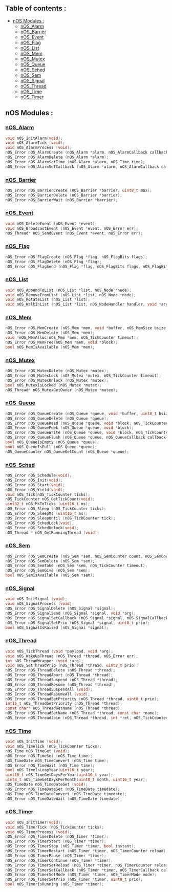 

## Table of contents : 


- [nOS Modules :](#nos-modules-)
    - [nOS_Alarm](#nos_alarm)
    - [nOS_Barrier](#nos_barrier)
    - [nOS_Event](#nos_event)
    - [nOS_Flag](#nos_flag)
    - [nOS_List](#nos_list)
    - [nOS_Mem](#nos_mem)
    - [nOS_Mutex](#nos_mutex)
    - [nOS_Queue](#nos_queue)
    - [nOS_Sched](#nos_sched)
    - [nOS_Sem](#nos_sem)
    - [nOS_Signal](#nos_signal)
    - [nOS_Thread](#nos_thread)
    - [nOS_Time](#nos_time)
    - [nOS_Timer](#nos_timer)


## nOS Modules :
### [nOS_Alarm](/wiki/nos_alarm)
```c
void nOS_InitAlarm(void);
void nOS_AlarmTick (void);
void nOS_AlarmProcess (void);
nOS_Error nOS_AlarmCreate (nOS_Alarm *alarm, nOS_AlarmCallback callback, void *arg, nOS_Time time);
nOS_Error nOS_AlarmDelete (nOS_Alarm *alarm);
nOS_Error nOS_AlarmSetTime (nOS_Alarm *alarm, nOS_Time time);
nOS_Error nOS_AlarmSetCallback (nOS_Alarm *alarm, nOS_AlarmCallback callback, void *arg);
```


### [nOS_Barrier](/wiki/nos_barrier)
```c
nOS_Error nOS_BarrierCreate (nOS_Barrier *barrier, uint8_t max);
nOS_Error nOS_BarrierDelete (nOS_Barrier *barrier);
nOS_Error nOS_BarrierWait (nOS_Barrier *barrier);
```

### [nOS_Event](/wiki/nos_event)
```c
void nOS_DeleteEvent (nOS_Event *event);
void nOS_BroadcastEvent (nOS_Event *event, nOS_Error err);
nOS_Thread* nOS_SendEvent (nOS_Event *event, nOS_Error err);
```

### [nOS_Flag](/wiki/nos_flag)
```c
nOS_Error nOS_FlagCreate (nOS_Flag *flag, nOS_FlagBits flags);
nOS_Error nOS_FlagDelete (nOS_Flag *flag);
nOS_Error nOS_FlagSend (nOS_Flag *flag, nOS_FlagBits flags, nOS_FlagBits mask);
```
### [nOS_List](/wiki/nos_list)
```c
void nOS_AppendToList (nOS_List *list, nOS_Node *node);
void nOS_RemoveFromList (nOS_List *list, nOS_Node *node);
void nOS_RotateList (nOS_List *list);
void nOS_WalkInList (nOS_List *list, nOS_NodeHandler handler, void *arg);
```

### [nOS_Mem](/wiki/nos_mem)
```c
nOS_Error nOS_MemCreate (nOS_Mem *mem, void *buffer, nOS_MemSize bsize, nOS_MemCounter bmax);
nOS_Error nOS_MemDelete (nOS_Mem *mem);
void *nOS_MemAlloc(nOS_Mem *mem, nOS_TickCounter timeout);
nOS_Error nOS_MemFree(nOS_Mem *mem, void *block);
bool nOS_MemIsAvailable (nOS_Mem *mem);
```

### [nOS_Mutex](/wiki/nos_mutex)
```c
nOS_Error nOS_MutexDelete (nOS_Mutex *mutex);
nOS_Error nOS_MutexLock (nOS_Mutex *mutex, nOS_TickCounter timeout);
nOS_Error nOS_MutexUnlock (nOS_Mutex *mutex);
bool nOS_MutexIsLocked (nOS_Mutex *mutex);
nOS_Thread* nOS_MutexGetOwner (nOS_Mutex *mutex);
```

### [nOS_Queue](/wiki/nos_queue)
```c
nOS_Error nOS_QueueCreate (nOS_Queue *queue, void *buffer, uint8_t bsize, nOS_QueueCounter bmax);
nOS_Error nOS_QueueDelete (nOS_Queue *queue);
nOS_Error nOS_QueueRead (nOS_Queue *queue, void *block, nOS_TickCounter timeout);
nOS_Error nOS_QueuePeek (nOS_Queue *queue, void *block);
nOS_Error nOS_QueueWrite (nOS_Queue *queue, void *block, nOS_TickCounter timeout);
nOS_Error nOS_QueueFlush (nOS_Queue *queue, nOS_QueueCallback callback);
bool nOS_QueueIsEmpty (nOS_Queue *queue);
bool nOS_QueueIsFull (nOS_Queue *queue);
nOS_QueueCounter nOS_QueueGetCount (nOS_Queue *queue);
```

### [nOS_Sched](/wiki/nos_sched)
```c
nOS_Error nOS_Schedule(void);
nOS_Error nOS_Init(void);
nOS_Error nOS_Start(void);
nOS_Error nOS_Yield(void);
void nOS_Tick(nOS_TickCounter ticks);
nOS_TickCounter nOS_GetTickCount(void);
uint32_t nOS_MsToTicks (uint16_t ms);
nOS_Error nOS_Sleep (nOS_TickCounter ticks);
nOS_Error nOS_SleepMs (uint16_t ms);
nOS_Error nOS_SleepUntil (nOS_TickCounter tick);
nOS_Error nOS_SchedLock(void);
nOS_Error nOS_SchedUnlock(void);
nOS_Thread * nOS_GetRunningThread (void);
```

### [nOS_Sem](/wiki/nos_sem)
```c
nOS_Error nOS_SemCreate (nOS_Sem *sem, nOS_SemCounter count, nOS_SemCounter max);
nOS_Error nOS_SemDelete (nOS_Sem *sem);
nOS_Error nOS_SemTake (nOS_Sem *sem, nOS_TickCounter timeout);
nOS_Error nOS_SemGive (nOS_Sem *sem);
bool nOS_SemIsAvailable (nOS_Sem *sem);
```

### [nOS_Signal](/wiki/nos_signal)
```c
void nOS_InitSignal (void);
void nOS_SignalProcess (void);
nOS_Error nOS_SignalDelete (nOS_Signal *signal);
nOS_Error nOS_SignalSend (nOS_Signal *signal, void *arg);
nOS_Error nOS_SignalSetCallback (nOS_Signal *signal, nOS_SignalCallback callback);
nOS_Error nOS_SignalSetPrio (nOS_Signal *signal, uint8_t prio);
bool nOS_SignalIsRaised (nOS_Signal *signal);
```

### [nOS_Thread](/wiki/nos_thread)
```c
void nOS_TickThread (void *payload, void *arg);
void nOS_WakeUpThread (nOS_Thread *thread, nOS_Error err);
int nOS_ThreadWrapper (void *arg);
void nOS_SetThreadPrio (nOS_Thread *thread, uint8_t prio);
nOS_Error nOS_ThreadDelete (nOS_Thread *thread);
nOS_Error nOS_ThreadAbort (nOS_Thread *thread);
nOS_Error nOS_ThreadSuspend (nOS_Thread *thread);
nOS_Error nOS_ThreadResume (nOS_Thread *thread);
nOS_Error nOS_ThreadSuspendAll (void);
nOS_Error nOS_ThreadResumeAll (void);
nOS_Error nOS_ThreadSetPriority (nOS_Thread *thread, uint8_t prio);
int16_t nOS_ThreadGetPriority (nOS_Thread *thread);
const char* nOS_ThreadGetName (nOS_Thread *thread);
nOS_Error nOS_ThreadSetName (nOS_Thread *thread, const char *name);
nOS_Error nOS_ThreadJoin (nOS_Thread *thread, int *ret, nOS_TickCounter timeout);
```

### [nOS_Time](/wiki/nos_time)
```c
void nOS_InitTime (void);
void nOS_TimeTick (nOS_TickCounter ticks);
nOS_Time nOS_TimeGet (void);
nOS_Error nOS_TimeSet (nOS_Time time);
nOS_TimeDate nOS_TimeConvert (nOS_Time time);
nOS_Error nOS_TimeWait (nOS_Time time);
bool nOS_TimeIsLeapYear(uint16_t year);
uint16_t nOS_TimeGetDaysPerYear(uint16_t year);
uint8_t nOS_TimeGetDaysPerMonth(uint8_t month, uint16_t year);
nOS_TimeDate nOS_TimeDateGet (void);
nOS_Error nOS_TimeDateSet (nOS_TimeDate timedate);
nOS_Time nOS_TimeDateConvert (nOS_TimeDate timedate);
nOS_Error nOS_TimeDateWait (nOS_TimeDate timedate);
```

### [nOS_Timer](/wiki/nos_timer)
```c
void nOS_InitTimer(void);
void nOS_TimerTick (nOS_TickCounter ticks);
void nOS_TimerProcess (void);
nOS_Error nOS_TimerDelete (nOS_Timer *timer);
nOS_Error nOS_TimerStart (nOS_Timer *timer);
nOS_Error nOS_TimerStop (nOS_Timer *timer, bool instant);
nOS_Error nOS_TimerRestart (nOS_Timer *timer, nOS_TimerCounter reload);
nOS_Error nOS_TimerPause (nOS_Timer *timer);
nOS_Error nOS_TimerContinue (nOS_Timer *timer);
nOS_Error nOS_TimerSetReload (nOS_Timer *timer, nOS_TimerCounter reload);
nOS_Error nOS_TimerSetCallback (nOS_Timer *timer, nOS_TimerCallback callback, void *arg);
nOS_Error nOS_TimerSetMode (nOS_Timer *timer, nOS_TimerMode mode);
nOS_Error nOS_TimerSetPrio (nOS_Timer *timer, uint8_t prio);
bool nOS_TimerIsRunning (nOS_Timer *timer);
```